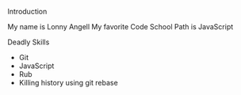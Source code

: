 Introduction 

My name is Lonny Angell
My favorite Code School Path is JavaScript

Deadly Skills
* Git
* JavaScript
* Rub
* Killing history using git rebase
